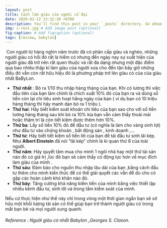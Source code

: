 ```yaml
---
layout: post
title: Cách làm giàu của người cổ đại
date: 2020-02-12 13:32:20 +0700
description: You’ll find this post in your `_posts` directory. Go ahead and edit it and re-build the site to see your changes. # Add post description (optional)
img: i-rest.jpg # Add image post (optional)
fig-caption: # Add figcaption (optional)
tags: [review, babylon]
---
```

​	Con người từ hàng nghìn năm trươc đã có phân cấp giàu và nghèo, những người giàu có hồi đó rất là hiếm có nhưng đến ngày nay sự xuất hiện của người giàu đã trở nên rất quen thuộc và rất đa dạng nhưng một đặc điểm qua bao nhiêu thập kỉ làm giàu của người xưa cho đến tận bây giờ những điều đó vẫn còn rất hữu hiệu đó là phương pháp trở lên giàu có của của giàu nhất BaByLon. 

* **Thứ nhất** : Bỏ ra 1/10 thu nhập hàng tháng của bạn. Khi có lương thì việc đầu tiên của bạn làm chính là chích xuất 10% đó của bạn ra và dùng số tiền còn lại chi tiêu sinh hoạt hằng ngày của bạn ( ví dụ bạn có 10 triệu hàng tháng thì hãy manh dạn bỏ ra 1 triệu ).
* **Thứ hai**: Hãy biết kiểm soát khoản chi tiêu của bạn sao cho với số tiền lương hàng tháng sau khi bỏ ra 10% kia bạn vẫn cảm thấy thoải mái hoặc thậm trí là còn tiết kiệm được thêm hơn 10%.
* **Thứ ba**: Lấy số tiền 10% đó để đầu tư (có nghĩa là làm cho vàng sinh lợi) như đầu tư vào chứng khoán , bất động sản , kinh doanh ,…
* **Thứ tư**: Hãy biết tiết kiệm số tiền lời của bạn để tái đầu tư sinh lãi kép. Như  **Albert  Einstein** đã nói “lãi kép” chính là kì quan thứ 8 của loài người.
* **Thứ năm**: Hãy quyết tâm mua cho mình 1 ngôi nhà hay một thứ tài sản nào đó có giá trị ,lúc đó bạn sẽ cảm thấy có động lực hơn về mục đích làm giàu của mình .
* **Thứ sáu**: Đảm bảo cho nguồn thu nhập lâu dài của bạn ,bằng cách đầu tư thêm cho mình kiến thức để có thể giải quyết các vẫn đề dù cho có gặp các hoàn cảnh khó khăn nào đó.
* **Thứ bảy**: Tăng cường khả năng kiếm tiền của mình bằng việc thiết lập nhiều kênh đầu tư, sinh lời và trong tầm kiểm soát của mình.

Nếu cứ thực hiện như thế này chỉ trong vòng một thời gian ngắn bạn sẽ sở hữu một khối lượng tài sản có thể giúp bạn trở thành người giàu có trong mắt bạn bè và mọi người xung quanh.



###### Reference : Người giàu có nhất Babylon _Georges S. Clason.